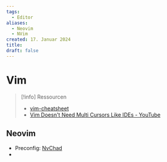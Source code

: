 ```yaml
---
tags:
  - Editor
aliases:
  - Neovim
  - NVim
created: 17. Januar 2024
title: 
draft: false
---
```



# Vim

> [!info] Ressourcen
> 
> - [vim-cheatsheet](../../10_tools/pdf/vim-cheatsheet.pdf)
> - [Vim Doesn't Need Multi Cursors Like IDEs - YouTube](https://www.youtube.com/watch?v=tdbHFNxEBhM)

## Neovim

- Preconfig: [NvChad](https://nvchad.com/)
- 